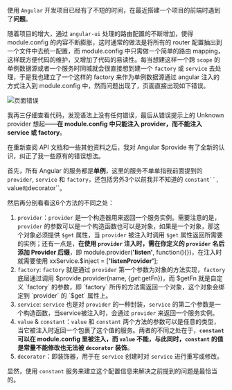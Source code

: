 使用 `Angular` 开发项目已经有了不短的时间，在最近搭建一个项目的前端时遇到了**问题**。

随着项目的增大，通过 `angular-ui` 处理的路由配置的不断增加，使得 module.config 的内容不断膨胀，这时通常的做法是将所有的 router 配置抽出到一个文件中去统一配置，而 module.config 中只需做一个简单的路由 mapping，这样既方便代码的维护，又增加了代码的易读性。每当想建这样一个跨 `scope` 的单例数据源或者一个服务时同城就会很直接想到建一个 `factory` 或 `service` 去处理，于是我也建立了一个这样的 factory 来作为单例数据源通过 angular 注入的方式注入到 module.config 中，然而问题出现了，页面直接出现如下错误。

![页面错误](http://o7nu3cbe9.bkt.clouddn.com/blog/angular-provide/inject-error.png)

我再三仔细查看代码，发现语法上没有任何错误，最后从错误提示上的 Unknown provider 想起——**在 module.config 中只能注入 provider，而不能注入 service 或 factory**。

在重新查阅 API 文档和一些其他资料之后，我对 Angular $provide 有了全新的认识，纠正了我一些原有的错误想法。

首先，所有 Angular 的服务都是**单例**，这里的服务不单单指我前面提到的 `provider`, `service` 和 `factory`，还包括另外3个以前我并不知道的 `constant``, `value` 和 `decorator``。

然后再分别看看这6个方法的不同之处：

1. `provider`：`provider` 是一个构造器用来返回一个服务实例。需要注意的是，`provider` 的参数可以是一个构造函数也可以是对象，如果是一个对象，那这个对象必须提供 `$get` 属性，当 `provider` 被注入时调用 `$get` 属性返回所需要的实例；还有一点是，**在使用 `provider` 注入时，需在你定义的 `provider` 名后添加 Provider 后缀**，即 module.provider(**'listen'**, function(){})，在注入时就需要使用 xxService.$inject = [**'listenProvider'**];
2. `factory`: `factory` 就是通过 `provider` 第一个参数为对象的方法实现，`factory` 底层通过调用 $provide.provider(name, {$get: $getFn})，而 $getFn 就是自定义 `factory` 的参数，即 `factory` 所传的方法需返回一个对象，这个对象会绑定到 `provider` 的 `$get` 属性上。
3. `service`: `service` 也是对 `provider` 的一种封装，`service` 的第二个参数是一个构造函数，当service被注入时，会通过 `provider` 来返回一个服务实例。
4. `value` & `constant`：`value` 和 `constant` 两个方法的参数可以是任意的类型，当它被注入时返回一个包裹了这个值的服务。两者的不同之处在于，**`constant` 可以在 module.config 里被注入，而 `value` 不能，与此同时，`constant` 的值是常量不能修改也无法被 `decorator` 装饰**。
5. `decorator`：即装饰器，用于在 `service` 创建时对 `service` 进行重写或修改。

显然，使用 `constant` 服务来建立这个配置信息来解决之前提到的问题是最恰当的。